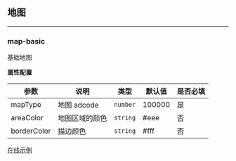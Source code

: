 ## 地图

---

### map-basic

基础地图

**属性配置**

| 参数        | 说明           | 类型     | 默认值 | 是否必填 |
| ----------- | -------------- | -------- | ------ | -------- |
| mapType     | 地图 adcode    | `number` | 100000 | 是       |
| areaColor   | 地图区域的颜色 | `string` | #eee   | 否       |
| borderColor | 描边颜色       | `string` | #fff   | 否       |


[在线示例](/rocket-chart-gallery/example/play#map-basic)
